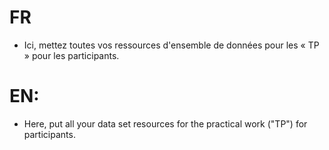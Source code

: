 
# FR
- Ici, mettez toutes vos ressources d'ensemble de données pour les « TP » pour les participants.

# EN:
- Here, put all your data set resources for the practical work ("TP") for participants.
